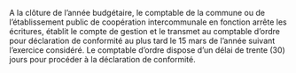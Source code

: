 A la clôture de l’année budgétaire, le comptable de la commune ou de l’établissement public de coopération intercommunale en fonction arrête les écritures, établit le compte de gestion et le transmet au comptable d’ordre pour déclaration de conformité au plus tard le 15 mars de l’année suivant l’exercice considéré.
Le comptable d’ordre dispose d’un délai de trente (30) jours pour procéder à la déclaration de conformité.